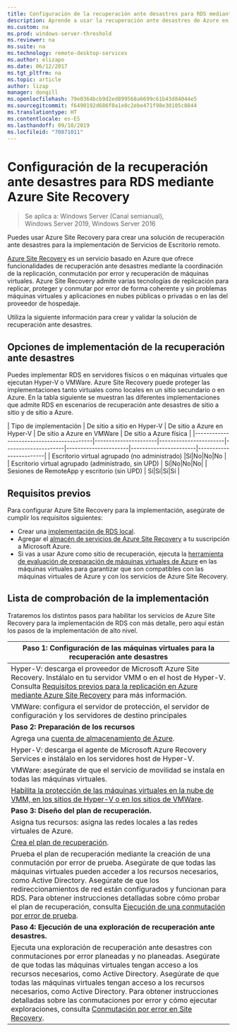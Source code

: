 ```yaml
---
title: Configuración de la recuperación ante desastres para RDS mediante la recuperación ante desastres de Azure
description: Aprende a usar la recuperación ante desastres de Azure en una implementación de RDS
ms.custom: na
ms.prod: windows-server-threshold
ms.reviewer: na
ms.suite: na
ms.technology: remote-desktop-services
ms.author: elizapo
ms.date: 06/12/2017
ms.tgt_pltfrm: na
ms.topic: article
author: lizap
manager: dongill
ms.openlocfilehash: 79e0364bcb9d2ed899568a6699c61b43d84044e5
ms.sourcegitcommit: f6490192d686f0a1e0c2ebe471f98e30105c0844
ms.translationtype: HT
ms.contentlocale: es-ES
ms.lasthandoff: 09/10/2019
ms.locfileid: "70871011"
---
```

# <a name="set-up-disaster-recovery-for-rds-using-azure-site-recovery"></a>Configuración de la recuperación ante desastres para RDS mediante Azure Site Recovery

>Se aplica a: Windows Server (Canal semianual), Windows Server 2019, Windows Server 2016

Puedes usar Azure Site Recovery para crear una solución de recuperación ante desastres para la implementación de Servicios de Escritorio remoto. 

[Azure Site Recovery](/azure/site-recovery/site-recovery-overview) es un servicio basado en Azure que ofrece funcionalidades de recuperación ante desastres mediante la coordinación de la replicación, conmutación por error y recuperación de máquinas virtuales. Azure Site Recovery admite varias tecnologías de replicación para replicar, proteger y conmutar por error de forma coherente y sin problemas máquinas virtuales y aplicaciones en nubes públicas o privadas o en las del proveedor de hospedaje. 

Utiliza la siguiente información para crear y validar la solución de recuperación ante desastres.

## <a name="disaster-recovery-deployment-options"></a>Opciones de implementación de la recuperación ante desastres

Puedes implementar RDS en servidores físicos o en máquinas virtuales que ejecutan Hyper-V o VMWare. Azure Site Recovery puede proteger las implementaciones tanto virtuales como locales en un sitio secundario o en Azure. En la tabla siguiente se muestran las diferentes implementaciones que admite RDS en escenarios de recuperación ante desastres de sitio a sitio y de sitio a Azure.

| Tipo de implementación                          | De sitio a sitio en Hyper-V | De sitio a Azure en Hyper-V | De sitio a Azure en VMWare | De sitio a Azure física |
|------------------------------------------|----------------------|-----------------------|---------------------|----------------------|-----------------------|------------------------|
| Escritorio virtual agrupado (no administrado)       |Sí|No|No|No |
| Escritorio virtual agrupado (administrado, sin UPD) | Sí|No|No|No|
| Sesiones de RemoteApp y escritorio (sin UPD) | Sí|Sí|Sí|Sí  |

## <a name="prerequisites"></a>Requisitos previos

Para configurar Azure Site Recovery para la implementación, asegúrate de cumplir los requisitos siguientes:

- Crear una [implementación de RDS local](rds-deploy-infrastructure.md).
- Agregar el [almacén de servicios de Azure Site Recovery](/azure/site-recovery/site-recovery-vmm-to-azure#create-a-recovery-services-vault) a tu suscripción a Microsoft Azure.
- Si vas a usar Azure como sitio de recuperación, ejecuta la [herramienta de evaluación de preparación de máquinas virtuales de Azure](https://azure.microsoft.com/downloads/vm-readiness-assessment/) en las máquinas virtuales para garantizar que son compatibles con las máquinas virtuales de Azure y con los servicios de Azure Site Recovery.
 
## <a name="implementation-checklist"></a>Lista de comprobación de la implementación

Trataremos los distintos pasos para habilitar los servicios de Azure Site Recovery para la implementación de RDS con más detalle, pero aquí están los pasos de la implementación de alto nivel.

| **Paso 1: Configuración de las máquinas virtuales para la recuperación ante desastres**                                                                                                                                                                                               |
|--------------------------------------------------------------------------------------------------------------------------------------------------------------------------------------------------------------------------------------------|
| Hyper-V: descarga el proveedor de Microsoft Azure Site Recovery. Instálalo en tu servidor VMM o en el host de Hyper-V. Consulta [Requisitos previos para la replicación en Azure mediante Azure Site Recovery](/azure/site-recovery/site-recovery-prereq) para más información.                                                                                                                             |
| VMWare: configura el servidor de protección, el servidor de configuración y los servidores de destino principales                                                                                                                                                      |
| **Paso 2: Preparación de los recursos**                                                                                                                                                                                                           |
| Agrega una [cuenta de almacenamiento de Azure](/azure/storage/storage-create-storage-account).                                                                                                                                                                                                              |
| Hyper-V: descarga el agente de Microsoft Azure Recovery Services e instálalo en los servidores host de Hyper-V.                                                                                                                                     |
| VMWare: asegúrate de que el servicio de movilidad se instala en todas las máquinas virtuales.                                                                                                                                                                           |
| [Habilita la protección de las máquinas virtuales en la nube de VMM, en los sitios de Hyper-V o en los sitios de VMWare](rds-enable-dr-with-asr.md).                                                                                                                                                                    |
| **Paso 3: Diseño del plan de recuperación.**                                                                                                                                                                                                        |
| Asigna tus recursos: asigna las redes locales a las redes virtuales de Azure.                                                                                                                                                                              |
| [Crea el plan de recuperación](rds-disaster-recovery-plan.md). |
| Prueba el plan de recuperación mediante la creación de una conmutación por error de prueba. Asegúrate de que todas las máquinas virtuales pueden acceder a los recursos necesarios, como Active Directory. Asegúrate de que los redireccionamientos de red están configurados y funcionan para RDS. Para obtener instrucciones detalladas sobre cómo probar el plan de recuperación, consulta [Ejecución de una conmutación por error de prueba](/azure/site-recovery/site-recovery-test-failover-to-azure).|
| **Paso 4: Ejecución de una exploración de recuperación ante desastres.**                                                                                                                                                                                                     |
| Ejecuta una exploración de recuperación ante desastres con conmutaciones por error planeadas y no planeadas. Asegúrate de que todas las máquinas virtuales tengan acceso a los recursos necesarios, como Active Directory. Asegúrate de que todas las máquinas virtuales tengan acceso a los recursos necesarios, como Active Directory. Para obtener instrucciones detalladas sobre las conmutaciones por error y cómo ejecutar exploraciones, consulta [Conmutación por error en Site Recovery](/azure/site-recovery/site-recovery-failover).|


